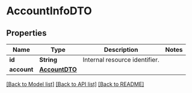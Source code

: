 # AccountInfoDTO

## Properties
Name | Type | Description | Notes
------------ | ------------- | ------------- | -------------
**id** | **String** | Internal resource identifier. | 
**account** | [**AccountDTO**](AccountDTO.md) |  | 

[[Back to Model list]](../README.md#documentation-for-models) [[Back to API list]](../README.md#documentation-for-api-endpoints) [[Back to README]](../README.md)


